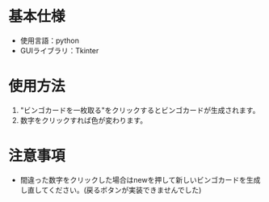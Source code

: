 # 基本仕様
- 使用言語：python
- GUIライブラリ：Tkinter
# 使用方法
1. "ビンゴカードを一枚取る"をクリックするとビンゴカードが生成されます。
2. 数字をクリックすれば色が変わります。
# 注意事項
- 間違った数字をクリックした場合はnewを押して新しいビンゴカードを生成し直してください。(戻るボタンが実装できませんでした)
